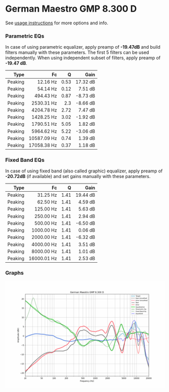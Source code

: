 # German Maestro GMP 8.300 D
See [usage instructions](https://github.com/jaakkopasanen/AutoEq#usage) for more options and info.

### Parametric EQs
In case of using parametric equalizer, apply preamp of **-19.47dB** and build filters manually
with these parameters. The first 5 filters can be used independently.
When using independent subset of filters, apply preamp of **-19.47 dB**.

| Type    | Fc          |    Q | Gain     |
|--------:|------------:|-----:|---------:|
| Peaking | 12.16 Hz    | 0.53 | 17.32 dB |
| Peaking | 54.14 Hz    | 0.12 | 7.51 dB  |
| Peaking | 494.43 Hz   | 0.87 | -8.73 dB |
| Peaking | 2530.31 Hz  | 2.3  | -8.66 dB |
| Peaking | 4204.78 Hz  | 2.72 | 7.47 dB  |
| Peaking | 1428.25 Hz  | 3.02 | -1.92 dB |
| Peaking | 1790.51 Hz  | 5.05 | 1.82 dB  |
| Peaking | 5964.62 Hz  | 5.22 | -3.06 dB |
| Peaking | 10587.09 Hz | 0.74 | 1.39 dB  |
| Peaking | 17058.38 Hz | 0.37 | 1.18 dB  |

### Fixed Band EQs
In case of using fixed band (also called graphic) equalizer, apply preamp of **-20.72dB**
(if available) and set gains manually with these parameters.

| Type    | Fc          |    Q | Gain     |
|--------:|------------:|-----:|---------:|
| Peaking | 31.25 Hz    | 1.41 | 19.44 dB |
| Peaking | 62.50 Hz    | 1.41 | 4.59 dB  |
| Peaking | 125.00 Hz   | 1.41 | 5.63 dB  |
| Peaking | 250.00 Hz   | 1.41 | 2.94 dB  |
| Peaking | 500.00 Hz   | 1.41 | -6.50 dB |
| Peaking | 1000.00 Hz  | 1.41 | 0.06 dB  |
| Peaking | 2000.00 Hz  | 1.41 | -6.32 dB |
| Peaking | 4000.00 Hz  | 1.41 | 3.51 dB  |
| Peaking | 8000.00 Hz  | 1.41 | 1.01 dB  |
| Peaking | 16000.01 Hz | 1.41 | 2.53 dB  |

### Graphs
![](./German%20Maestro%20GMP%208.300%20D.png)
